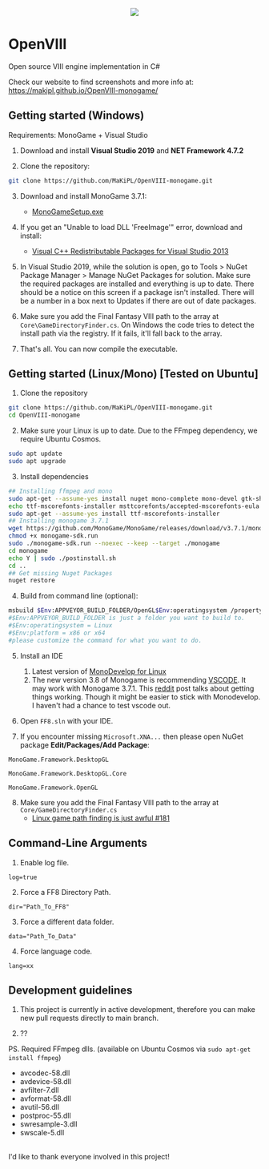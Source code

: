 <p align="center">
  <img src="https://cdn.discordapp.com/attachments/552838120895283210/588452586110058509/Open_VIII_Logo-MCINDUS-2.png">
</p>

# OpenVIII
Open source VIII engine implementation in C#

Check our website to find screenshots and more info at: https://makipl.github.io/OpenVIII-monogame/

## Getting started (Windows)

Requirements: MonoGame + Visual Studio

1. Download and install **Visual Studio 2019** and **NET Framework 4.7.2**

2. Clone the repository:

```sh
git clone https://github.com/MaKiPL/OpenVIII-monogame.git
```

3. Download and install MonoGame 3.7.1:
    * [MonoGameSetup.exe](https://github.com/MonoGame/MonoGame/releases/download/v3.7.1/MonoGameSetup.exe)

4. If you get an "Unable to load DLL 'FreeImage'" error, download and install:

    * [Visual C++ Redistributable Packages for Visual Studio 2013](https://www.microsoft.com/en-us/download/details.aspx?id=40784)

5. In Visual Studio 2019, while the solution is open, go to Tools > NuGet Package Manager > Manage NuGet Packages for solution. Make sure the required packages are installed and everything is up to date. There should be a notice on this screen if a package isn't installed. There will be a number in a box next to Updates if there are out of date packages.

6. Make sure you add the Final Fantasy VIII path to the array at `Core\GameDirectoryFinder.cs`. On Windows the code tries to detect the install path via the registry. If it fails, it'll fall back to the array.

7. That's all. You can now compile the executable.

## Getting started (Linux/Mono) [Tested on Ubuntu]
1. Clone the repository

```sh
git clone https://github.com/MaKiPL/OpenVIII-monogame.git
cd OpenVIII-monogame
```

2. Make sure your Linux is up to date. Due to the FFmpeg dependency, we require Ubuntu Cosmos.
```sh
sudo apt update
sudo apt upgrade
```
3. Install dependencies
```sh
## Installing ffmpeg and mono
sudo apt-get --assume-yes install nuget mono-complete mono-devel gtk-sharp3 zip ffmpeg
echo ttf-mscorefonts-installer msttcorefonts/accepted-mscorefonts-eula select true | sudo debconf-set-selections
sudo apt-get --assume-yes install ttf-mscorefonts-installer
## Installing monogame 3.7.1
wget https://github.com/MonoGame/MonoGame/releases/download/v3.7.1/monogame-sdk.run
chmod +x monogame-sdk.run
sudo ./monogame-sdk.run --noexec --keep --target ./monogame
cd monogame
echo Y | sudo ./postinstall.sh
cd ..  
## Get missing Nuget Packages
nuget restore
```
4. Build from command line (optional):
```sh
msbuild $Env:APPVEYOR_BUILD_FOLDER/OpenGL$Env:operatingsystem /property:Configuration=Debug$Env:operatingsystem  /property:Platform=$Env:platform
#$Env:APPVEYOR_BUILD_FOLDER is just a folder you want to build to.
#$Env:operatingsystem = Linux
#$Env:platform = x86 or x64
#please customize the command for what you want to do.
```
5. Install an IDE
    1. Latest version of [MonoDevelop for Linux](https://www.monodevelop.com/download/#fndtn-download-lin)
    2. The new version 3.8 of Monogame is recommending [VSCODE](https://code.visualstudio.com/docs/languages/csharp). It may work with Monogame 3.7.1. This [reddit](https://www.reddit.com/r/monogame/comments/cst49i/the_ultimate_guide_to_getting_started_with/) post talks about getting things working. Though it might be easier to stick with Monodevelop. I haven't had a chance to test vscode out.

6. Open `FF8.sln` with your IDE.

7. If you encounter missing `Microsoft.XNA...` then please open NuGet package **Edit/Packages/Add Package**:

`MonoGame.Framework.DesktopGL`

`MonoGame.Framework.DesktopGL.Core`

`MonoGame.Framework.OpenGL`

8. Make sure you add the Final Fantasy VIII path to the array at `Core/GameDirectoryFinder.cs`
    * [Linux game path finding is just awful #181](https://github.com/MaKiPL/OpenVIII-monogame/issues/181)

## Command-Line Arguments
1. Enable log file.

`log=true`

2. Force a FF8 Directory Path.

`dir="Path_To_FF8"`

3. Force a different data folder.

`data="Path_To_Data"`

4. Force language code.

`lang=xx`


## Development guidelines

1. This project is currently in active development, therefore you can make new pull requests directly to main branch. 

2. ??

PS. Required FFmpeg dlls. (available on Ubuntu Cosmos via `sudo apt-get install ffmpeg`)
<br/>
* avcodec-58.dll
* avdevice-58.dll
* avfilter-7.dll
* avformat-58.dll
* avutil-56.dll
* postproc-55.dll
* swresample-3.dll
* swscale-5.dll
<br/>
I'd like to thank everyone involved in this project!

